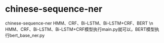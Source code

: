 # chinese-sequence-ner
chinese-sequence-ner
HMM、CRF、Bi-LSTM、Bi-LSTM+CRF、BERT \n
HMM、CRF、Bi-LSTM、Bi-LSTM+CRF模型执行main.py就可以，BERT模型执行bert_base_ner.py
